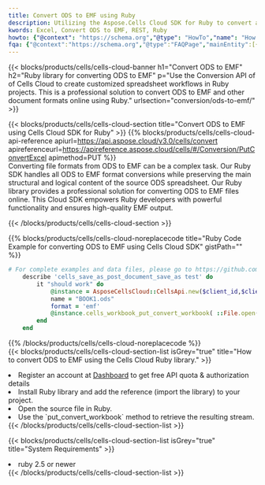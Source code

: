 ```yaml
---
title: Convert ODS to EMF using Ruby 
description: Utilizing the Aspose.Cells Cloud SDK for Ruby to convert a ODS format file to a EMF format file. 
kwords: Excel, Convert ODS to EMF, REST, Ruby
howto: {"@context": "https://schema.org","@type": "HowTo","name": "How to convert ODS to EMF using the Cells Cloud Ruby library.","description": "How to convert ODS to EMF using the Cells Cloud Ruby library.","image": {"@type": "ImageObject"},"url": "/ruby/conversion/ods-to-emf/","step": [{ "@type": "HowToStep","name": "How to convert ODS to EMF using the Cells Cloud Ruby library. step 1", "image": {"@type": "ImageObject",},"url": "/ruby/conversion/ods-to-emf/","text": "Register an account at <a href='https://dashboard.aspose.cloud/'>Dashboard</a> to get free API quota & authorization details",},{ "@type": "HowToStep","name": "How to convert ODS to EMF using the Cells Cloud Ruby library. step 1", "image": {"@type": "ImageObject",},"url": "/ruby/conversion/ods-to-emf/","text": "Install Ruby library and add the reference (import the library) to your project.",},{ "@type": "HowToStep","name": "How to convert ODS to EMF using the Cells Cloud Ruby library. step 1", "image": {"@type": "ImageObject",},"url": "/ruby/conversion/ods-to-emf/","text": "Open the source file in Ruby.",},{ "@type": "HowToStep","name": "How to convert ODS to EMF using the Cells Cloud Ruby library. step 1", "image": {"@type": "ImageObject",},"url": "/ruby/conversion/ods-to-emf/","text": "Use the `put_convert_workbook` method to retrieve the resulting stream.",}, ],"supply": {"@type": "HowToSupply","name": "document"},"tool": [{"@type": "HowToTool","name": "RubyMine, Visual Studio Code, Aptana Studio, NetBeans"},{"@type": "HowToTool","name": "Aspose Cells"}],"totalTime": "PT6M"}
fqa: {"@context":"https://schema.org","@type":"FAQPage","mainEntity":[{"@type":"Question","name":"Why convert file formats in C# using REST API?","acceptedAnswer":{"@type":"Answer","text":"Documents are encoded in many ways, and some files may be incompatible with the software you use. To open and read such files, just convert them to appropriate file formats.<br/><ol><li>Install .NET SDK and add the reference (import the library) to your project.</li><li>Open the source file in C# using REST API.</li><li>Call the PutConvertWorkbookRequest() method, passing an output filename with required extension.</li><li>Get the result of conversion as a separate file.</li></ol>"}},{"@type":"Question","name":"What file formats can I convert with your C# library?","acceptedAnswer":{"@type":"Answer","text":"We support a variety of file formats for conversion using .NET library, including XLSX, Excel, xls , PDF, CSV, HTML, Markdown, XML, PNG, JPG, TIFF, Json, TXT and many more."}},{"@type":"Question","name":"What is the maximum allowed file size for conversion using this .NET library?","acceptedAnswer":{"@type":"Answer","text":"There are no file size limits for format conversions using .NET library."}}]}
---
```



{{< blocks/products/cells/cells-cloud-banner h1="Convert ODS to EMF" h2="Ruby library for converting ODS to EMF" p="Use the Conversion API of of Cells Cloud to create customized spreadsheet workflows in Ruby projects. This is a professional solution to convert ODS to EMF and other document formats online using Ruby." urlsection="conversion/ods-to-emf/" >}}

{{< blocks/products/cells/cells-cloud-section  title="Convert ODS to EMF using Cells Cloud SDK for Ruby" >}}
{{% blocks/products/cells/cells-cloud-api-reference  apiurl=https://api.aspose.cloud/v3.0/cells/convert  apireferenceurl=https://apireference.aspose.cloud/cells/#/Conversion/PutConvertExcel  apimethod=PUT %}}
<br/>
Converting file formats from ODS to EMF can be a complex task. Our Ruby SDK handles all ODS to EMF format conversions while preserving the main structural and logical content of the source ODS spreadsheet. Our Ruby library provides a professional solution for converting ODS to EMF files online. This Cloud SDK empowers Ruby developers with powerful functionality and ensures high-quality EMF output.

{{< /blocks/products/cells/cells-cloud-section >}}

{{% blocks/products/cells/cells-cloud-noreplacecode title="Ruby Code Example for converting ODS to EMF using Cells Cloud SDK" gistPath="" %}}
 
```ruby
# For complete examples and data files, please go to https://github.com/aspose-cells-cloud/aspose-cells-cloud-ruby/
    describe 'cells_save_as_post_document_save_as test' do
        it "should work" do
            @instance = AsposeCellsCloud::CellsApi.new($client_id,$client_secret,"v3.0","https://api.aspose.cloud/")
            name = "BOOK1.ods"
            format = 'emf'
            @instance.cells_workbook_put_convert_workbook( ::File.open(File.expand_path("data/"+name),"r")  {|io| io.read(io.size) },{:format=>format})     
        end
    end
```
 
{{% /blocks/products/cells/cells-cloud-noreplacecode  %}}
<br/>
{{< blocks/products/cells/cells-cloud-section-list isGrey="true"  title="How to convert ODS to EMF using the Cells Cloud Ruby library." >}}
<li>Register an account at <a href="https://dashboard.aspose.cloud/">Dashboard</a> to get free API quota & authorization details</li>
<li>Install Ruby library and add the reference (import the library) to your project.</li>
<li>Open the source file in Ruby.</li>
<li>Use the `put_convert_workbook` method to retrieve the resulting stream.</li>
{{< /blocks/products/cells/cells-cloud-section-list >}}

{{< blocks/products/cells/cells-cloud-section-list isGrey="true"  title="System Requirements" >}}
<li>ruby 2.5 or newer</li>
{{< /blocks/products/cells/cells-cloud-section-list >}}
